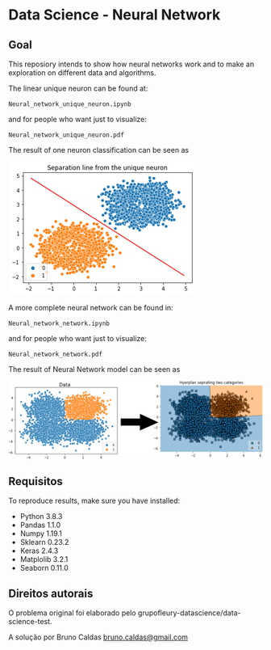 # Data Science - Neural Network

## Goal
This reposiory intends to show how neural networks work and to make an exploration on different data and algorithms.

The linear unique neuron can be found at:

```
Neural_network_unique_neuron.ipynb
```
and for people who want just to visualize:
```
Neural_network_unique_neuron.pdf
```
The result of one neuron classification can be seen as

![Classification problem](img/point_cloud_separation_neuron.png "Classification with unique neuron")

A more complete neural network can be found in:

```
Neural_network_network.ipynb
```
and for people who want just to visualize:
```
Neural_network_network.pdf
```
The result of Neural Network model can be seen as

![Classification problem NN](img/point_cloud_separation_neural_network.png "Classification with neural netwok")

## Requisitos

To reproduce results, make sure you have installed:
- Python 3.8.3
- Pandas 1.1.0
- Numpy 1.19.1
- Sklearn 0.23.2
- Keras 2.4.3
- Matplolib 3.2.1
- Seaborn 0.11.0

## Direitos autorais

O problema original foi elaborado pelo grupofleury-datascience/data-science-test.

A solução por Bruno Caldas <bruno.caldas@gmail.com>



